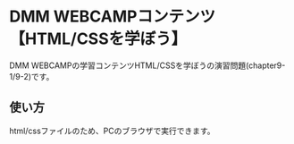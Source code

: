 # DMM WEBCAMPコンテンツ【HTML/CSSを学ぼう】

DMM WEBCAMPの学習コンテンツHTML/CSSを学ぼうの演習問題(chapter9-1/9-2)です。

## 使い方

html/cssファイルのため、PCのブラウザで実行できます。
